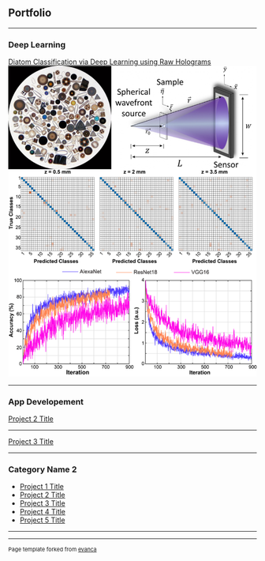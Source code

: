 ## Portfolio

---

### Deep Learning

[Diatom Classification via Deep Learning using Raw Holograms](/pdf/SPIE_Photonics_West_DLHM_Diatoms.pdf)
<img src="images/diatoms/Picture2.png?raw=true"/>

---
### App Developement
[Project 2 Title](notele_App_page.md)

---
[Project 3 Title](http://example.com/)

---

### Category Name 2

- [Project 1 Title](http://example.com/)
- [Project 2 Title](http://example.com/)
- [Project 3 Title](http://example.com/)
- [Project 4 Title](http://example.com/)
- [Project 5 Title](http://example.com/)

---




---
<p style="font-size:11px">Page template forked from <a href="https://github.com/evanca/quick-portfolio">evanca</a></p>
<!-- Remove above link if you don't want to attibute -->
